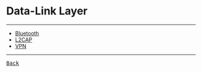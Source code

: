 # Data-Link Layer

---

- [Bluetooth](./Bluetooth.md)
- [L2CAP](./L2CAP.md)
- [VPN](./VPN.md)

---

[<kbd> Back </kbd>](./../../readme.md)
